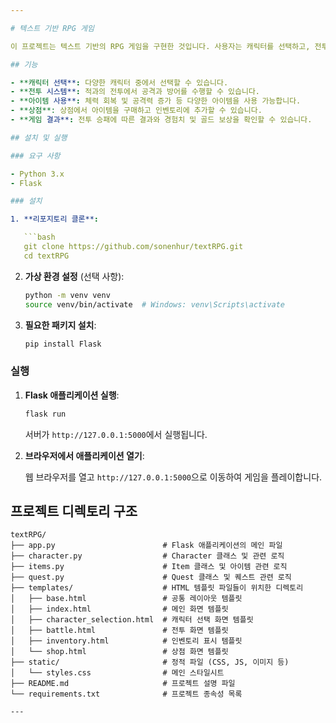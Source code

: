 ```yaml
---

# 텍스트 기반 RPG 게임

이 프로젝트는 텍스트 기반의 RPG 게임을 구현한 것입니다. 사용자는 캐릭터를 선택하고, 전투를 수행하며, 아이템을 사용하고, 상점에서 아이템을 구매할 수 있습니다. 이 게임은 Flask 웹 프레임워크를 사용하여 서버 사이드 로직을 처리하며, HTML과 CSS를 사용하여 프론트엔드를 구성합니다.

## 기능

- **캐릭터 선택**: 다양한 캐릭터 중에서 선택할 수 있습니다.
- **전투 시스템**: 적과의 전투에서 공격과 방어를 수행할 수 있습니다.
- **아이템 사용**: 체력 회복 및 공격력 증가 등 다양한 아이템을 사용 가능합니다.
- **상점**: 상점에서 아이템을 구매하고 인벤토리에 추가할 수 있습니다.
- **게임 결과**: 전투 승패에 따른 결과와 경험치 및 골드 보상을 확인할 수 있습니다.

## 설치 및 실행

### 요구 사항

- Python 3.x
- Flask

### 설치

1. **리포지토리 클론**:

   ```bash
   git clone https://github.com/sonenhur/textRPG.git
   cd textRPG
   ```

2. **가상 환경 설정** (선택 사항):

   ```bash
   python -m venv venv
   source venv/bin/activate  # Windows: venv\Scripts\activate
   ```

3. **필요한 패키지 설치**:

   ```bash
   pip install Flask
   ```

### 실행

1. **Flask 애플리케이션 실행**:

   ```bash
   flask run
   ```

   서버가 `http://127.0.0.1:5000`에서 실행됩니다.

2. **브라우저에서 애플리케이션 열기**:

   웹 브라우저를 열고 `http://127.0.0.1:5000`으로 이동하여 게임을 플레이합니다.

## 프로젝트 디렉토리 구조

```plaintext
textRPG/
├── app.py                        # Flask 애플리케이션의 메인 파일
├── character.py                  # Character 클래스 및 관련 로직
├── items.py                      # Item 클래스 및 아이템 관련 로직
├── quest.py                      # Quest 클래스 및 퀘스트 관련 로직
├── templates/                    # HTML 템플릿 파일들이 위치한 디렉토리
│   ├── base.html                 # 공통 레이아웃 템플릿
│   ├── index.html                # 메인 화면 템플릿
│   ├── character_selection.html  # 캐릭터 선택 화면 템플릿
│   ├── battle.html               # 전투 화면 템플릿
│   ├── inventory.html            # 인벤토리 표시 템플릿
│   └── shop.html                 # 상점 화면 템플릿
├── static/                       # 정적 파일 (CSS, JS, 이미지 등)
│   └── styles.css                # 메인 스타일시트
├── README.md                     # 프로젝트 설명 파일
└── requirements.txt              # 프로젝트 종속성 목록

---
```

